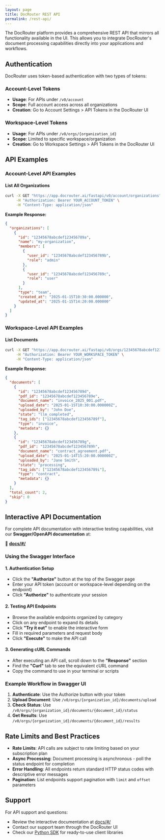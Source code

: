 ```yaml
---
layout: page
title: DocRouter REST API
permalink: /rest-api/
---
```


The DocRouter platform provides a comprehensive REST API that mirrors all functionality available in the UI. This allows you to integrate DocRouter's document processing capabilities directly into your applications and workflows.

## Authentication

DocRouter uses token-based authentication with two types of tokens:

### Account-Level Tokens
- **Usage**: For APIs under `/v0/account`
- **Scope**: Full account access across all organizations
- **Creation**: Go to Account Settings > API Tokens in the DocRouter UI

### Workspace-Level Tokens
- **Usage**: For APIs under `/v0/orgs/{organization_id}`
- **Scope**: Limited to specific workspace/organization
- **Creation**: Go to Workspace Settings > API Tokens in the DocRouter UI

## API Examples

### Account-Level API Examples

#### List All Organizations
```bash
curl -X GET "https://app.docrouter.ai/fastapi/v0/account/organizations" \
     -H "Authorization: Bearer YOUR_ACCOUNT_TOKEN" \
     -H "Content-Type: application/json"
```

**Example Response:**
```json
{
  "organizations": [
    {
      "id": "12345678abcdef123456789a",
      "name": "my-organization",
      "members": [
        {
          "user_id": "12345678abcdef123456789b",
          "role": "admin"
        },
        {
          "user_id": "12345678abcdef123456789c",
          "role": "user"
        }
      ],
      "type": "team",
      "created_at": "2025-01-15T10:30:00.000000",
      "updated_at": "2025-01-15T14:20:00.000000"
    }
  ]
}
```

### Workspace-Level API Examples

#### List Documents
```bash
curl -X GET "https://app.docrouter.ai/fastapi/v0/orgs/12345678abcdef123456789a/documents" \
     -H "Authorization: Bearer YOUR_WORKSPACE_TOKEN" \
     -H "Content-Type: application/json"
```

**Example Response:**
```json
{
  "documents": [
    {
      "id": "12345678abcdef123456789d",
      "pdf_id": "12345678abcdef123456789e",
      "document_name": "invoice_2025_001.pdf",
      "upload_date": "2025-01-15T10:30:00.000000Z",
      "uploaded_by": "John Doe",
      "state": "llm_completed",
      "tag_ids": ["12345678abcdef123456789f"],
      "type": "invoice",
      "metadata": {}
    },
    {
      "id": "12345678abcdef123456789g",
      "pdf_id": "12345678abcdef123456789h",
      "document_name": "contract_agreement.pdf",
      "upload_date": "2025-01-14T15:20:00.000000Z",
      "uploaded_by": "Jane Smith",
      "state": "processing",
      "tag_ids": ["12345678abcdef123456789i"],
      "type": "contract",
      "metadata": {}
    }
  ],
  "total_count": 2,
  "skip": 0
}
```

## Interactive API Documentation

For complete API documentation with interactive testing capabilities, visit our **Swagger/OpenAPI documentation** at:

🔗 **[docs/#/](https://app.docrouter.ai/fastapi/docs/#/)**

### Using the Swagger Interface

#### 1. Authentication Setup
- Click the **"Authorize"** button at the top of the Swagger page
- Enter your API token (account or workspace-level depending on the endpoint)
- Click **"Authorize"** to authenticate your session

#### 2. Testing API Endpoints
- Browse the available endpoints organized by category
- Click on any endpoint to expand its details
- Click **"Try it out"** to enable the interactive form
- Fill in required parameters and request body
- Click **"Execute"** to make the API call

#### 3. Generating cURL Commands
- After executing an API call, scroll down to the **"Response"** section
- Find the **"Curl"** tab to see the equivalent cURL command
- Copy the command to use in your terminal or scripts

### Example Workflow in Swagger UI

1. **Authenticate**: Use the Authorize button with your token
2. **Upload Document**: Use `/v0/orgs/{organization_id}/documents/upload`
3. **Check Status**: Use `/v0/orgs/{organization_id}/documents/{document_id}/status`
4. **Get Results**: Use `/v0/orgs/{organization_id}/documents/{document_id}/results`

## Rate Limits and Best Practices

- **Rate Limits**: API calls are subject to rate limiting based on your subscription plan
- **Async Processing**: Document processing is asynchronous - poll the status endpoint for completion
- **Error Handling**: All endpoints return standard HTTP status codes with descriptive error messages
- **Pagination**: List endpoints support pagination with `limit` and `offset` parameters

## Support

For API support and questions:
- Review the interactive documentation at [docs/#/](https://app.docrouter.ai/fastapi/docs/#/)
- Contact our support team through the DocRouter UI
- Check our [Python SDK](/python-sdk) for ready-to-use client libraries